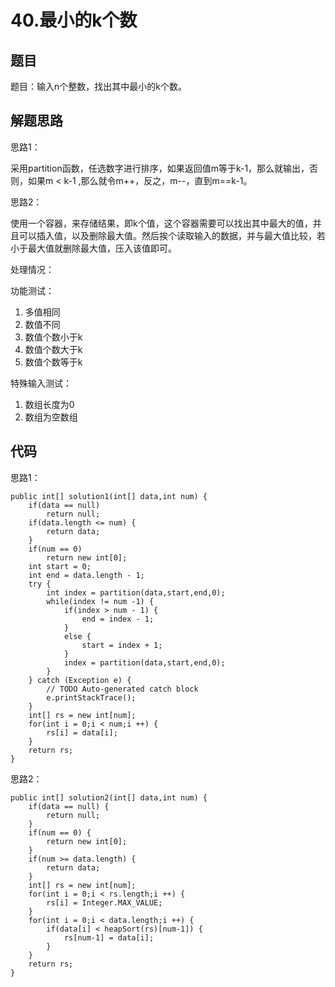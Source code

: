 # 40.最小的k个数

## 题目

题目：输入n个整数，找出其中最小的k个数。

## 解题思路

思路1：

采用partition函数，任选数字进行排序，如果返回值m等于k-1，那么就输出，否则，如果m < k-1 ,那么就令m++，反之，m--，直到m==k-1。

思路2：

使用一个容器，来存储结果，即k个值，这个容器需要可以找出其中最大的值，并且可以插入值，以及删除最大值。然后挨个读取输入的数据，并与最大值比较，若小于最大值就删除最大值，压入该值即可。

处理情况：

功能测试：

1. 多值相同
2. 数值不同
3. 数值个数小于k
4. 数值个数大于k
5. 数值个数等于k

特殊输入测试：

1. 数组长度为0
2. 数组为空数组

## 代码

思路1：

    public int[] solution1(int[] data,int num) {
		if(data == null)
			return null;
		if(data.length <= num) {
			return data;
		}
		if(num == 0)
			return new int[0];
		int start = 0;
		int end = data.length - 1;
		try {
			int index = partition(data,start,end,0);
			while(index != num -1) {
				if(index > num - 1) {
					end = index - 1;
				}
				else {
					start = index + 1;
				}
				index = partition(data,start,end,0);
			}
		} catch (Exception e) {
			// TODO Auto-generated catch block
			e.printStackTrace();
		}
		int[] rs = new int[num];
		for(int i = 0;i < num;i ++) {
			rs[i] = data[i];
		}
		return rs;
	}

思路2：

    public int[] solution2(int[] data,int num) {
		if(data == null) {
			return null;
		}
		if(num == 0) {
			return new int[0];
		}
		if(num >= data.length) {
			return data;
		}
		int[] rs = new int[num];
		for(int i = 0;i < rs.length;i ++) {
			rs[i] = Integer.MAX_VALUE;
		}
		for(int i = 0;i < data.length;i ++) {
			if(data[i] < heapSort(rs)[num-1]) {
				rs[num-1] = data[i];
			}
		}
		return rs;
	}
	